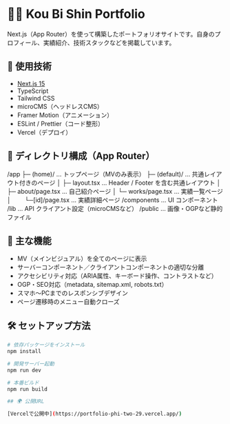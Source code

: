 # 🧑‍💻 Kou Bi Shin Portfolio

Next.js（App Router）を使って構築したポートフォリオサイトです。自身のプロフィール、実績紹介、技術スタックなどを掲載しています。

## 🚀 使用技術

- [Next.js 15](https://nextjs.org/)
- TypeScript
- Tailwind CSS
- microCMS（ヘッドレスCMS）
- Framer Motion（アニメーション）
- ESLint / Prettier（コード整形）
- Vercel（デプロイ）

## 📁 ディレクトリ構成（App Router）
/app
├─ (home)/ … トップページ（MVのみ表示）
├─ (default)/ … 共通レイアウト付きのページ
│ ├─ layout.tsx … Header / Footer を含む共通レイアウト
│ ├─ about/page.tsx … 自己紹介ページ
│ └─ works/page.tsx … 実績一覧ページ
│ 　　└─[id]/page.tsx … 実績詳細ページ
/components … UI コンポーネント
/lib … API クライアント設定（microCMSなど）
/public … 画像・OGPなど静的ファイル

## 🧩 主な機能

- MV（メインビジュアル）を全てのページに表示
- サーバーコンポーネント／クライアントコンポーネントの適切な分離
- アクセシビリティ対応（ARIA属性、キーボード操作、コントラストなど）
- OGP・SEO対応（metadata, sitemap.xml, robots.txt）
- スマホ〜PCまでのレスポンシブデザイン
- ページ遷移時のメニュー自動クローズ

## 🛠 セットアップ方法

```bash
# 依存パッケージをインストール
npm install

# 開発サーバー起動
npm run dev

# 本番ビルド
npm run build

## 🌍 公開URL

[Vercelで公開中](https://portfolio-phi-two-29.vercel.app/)
